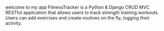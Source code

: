 welcome to my app
FitnessTracker is a Python & Django CRUD MVC RESTful application that allows users to track strength training workouts. Users can add exercises and create routines on the fly, logging their activity.
